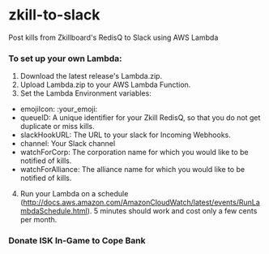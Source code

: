 # zkill-to-slack
Post kills from Zkillboard's RedisQ to Slack using AWS Lambda

### To set up your own Lambda:

1. Download the latest release's Lambda.zip.
2. Upload Lambda.zip to your AWS Lambda Function.
3. Set the Lambda Environment variables:
  * emojiIcon: :your_emoji:
  * queueID: A unique identifier for your Zkill RedisQ, so that you do not get duplicate or miss kills.
  * slackHookURL: The URL to your slack for Incoming Webhooks.
  * channel: Your Slack channel
  * watchForCorp: The corporation name for which you would like to be notified of kills.
  * watchForAlliance: The alliance name for which you would like to be notified of kills.
4. Run your Lambda on a schedule (http://docs.aws.amazon.com/AmazonCloudWatch/latest/events/RunLambdaSchedule.html). 5 minutes should work and cost only a few cents per month.

### Donate ISK In-Game to Cope Bank
